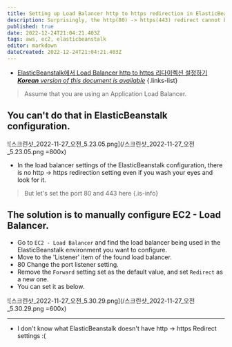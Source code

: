 ```yaml
---
title: Setting up Load Balancer http to https redirection in ElasticBeanstalk
description: Surprisingly, the http(80) -> https(443) redirect cannot be set in the EB configuration...;
published: true
date: 2022-12-24T21:04:21.403Z
tags: aws, ec2, elasticbeanstalk
editor: markdown
dateCreated: 2022-12-24T21:04:21.403Z
---
```


- [ElasticBeanstalk에서 Load Balancer http to https 리다이렉션 설정하기***Korean** version of this document is available*](/en/dev/AWS/Setting-up-Load-Balancer-http-to-https-redirection-in-ElasticBeanstalk)
{.links-list}

> Assume that you are using an Application Load Balancer.

## You can't do that in ElasticBeanstalk configuration.

![스크린샷_2022-11-27_오전_5.23.05.png](/스크린샷_2022-11-27_오전_5.23.05.png =800x)

- In the load balancer settings of the ElasticBeanstalk configuration, there is no http -> https redirection setting even if you wash your eyes and look for it.

> But let's set the port 80 and 443 here
{.is-info}


## The solution is to manually configure EC2 - Load Balancer.

- Go to `EC2 - Load Balancer` and find the load balancer being used in the ElasticBeanstalk environment you want to configure.
- Move to the 'Listener' item of the found load balancer.
- 80 Change the port listener setting.
- Remove the `Forward` setting set as the default value, and set `Redirect` as a new one.
- You can set it as below.

![스크린샷_2022-11-27_오전_5.30.29.png](/스크린샷_2022-11-27_오전_5.30.29.png =600x)

---

- I don't know what ElasticBeanstalk doesn't have http -> https Redirect settings :(